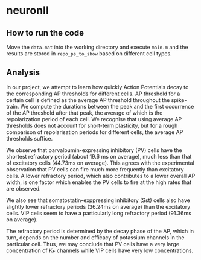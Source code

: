 # neuronII
## How to run the code
Move the `data.mat` into the working directory and execute `main.m` and the results are stored in `repo_ps_to_show` based on different cell types.


## Analysis
In our project, we attempt to learn how quickly Action Potentials decay to the corresponding AP thresholds for different cells. AP threshold for a certain cell is defined as the average AP threshold throughout the spike-train. We compute the durations between the peak and the first occurrence of the AP threshold after that peak, the average of which is the repolarization period of each cell. We recognise that using average AP thresholds does not account for short-term plasticity, but for a rough comparison of repolarisation periods for different cells, the average AP thresholds suffice.

We observe that parvalbumin-expressing inhibitory (PV) cells have the shortest refractory period (about 19.6 ms on average), much less than that of excitatory cells (44.73ms on average). This agrees with the experimental observation that PV cells can fire much more frequently than excitatory cells. A lower refractory period, which also contributes to a lower overall AP width, is one factor which enables the PV cells to fire at the high rates that are observed.

We also see that somatostatin-exppressing inhibitory (Sst) cells also have slightly lower refractory periods (36.24ms on average) than the excitatory cells. VIP cells seem to have a particularly long refractory period (91.36ms on average).

The refractory period is determined by the decay phase of the AP, which in turn, depends on the number and efficacy of potassium channels in the particular cell. Thus, we may conclude that PV cells have a very large concentration of K+ channels while VIP cells have very low concentrations.

